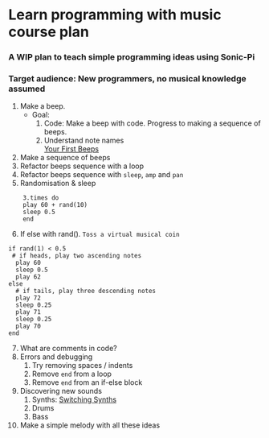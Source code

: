 # Learn programming with music course plan

### A WIP plan to teach simple programming ideas using Sonic-Pi
### Target audience: New programmers, no musical knowledge assumed

1. Make a beep. 
	* Goal: 
		1. Code: Make a beep with code. Progress to making a sequence of beeps.
		2. Understand note names  
    [Your First Beeps](https://sonic-pi.net/tutorial.html#section-2-1)
2. Make a sequence of beeps
3. Refactor beeps sequence with a loop
4. Refactor beeps sequence with `sleep`, `amp` and `pan`
5. Randomisation & sleep
```
	3.times do
  	play 60 + rand(10)
  	sleep 0.5
	end
```
6. If else with rand(). 
 `Toss a virtual musical coin`
```
if rand(1) < 0.5
 # if heads, play two ascending notes
  play 60
  sleep 0.5
  play 62
else
  # if tails, play three descending notes
  play 72
  sleep 0.25
  play 71
  sleep 0.25
  play 70
end
```

7. What are comments in code?
8. Errors and debugging
	1. Try removing spaces / indents
	2. Remove `end` from a loop
	3. Remove `end` from an if-else block
9. Discovering new sounds
	1. Synths: [Switching Synths](https://sonic-pi.net/tutorial.html#section-2-3)
	2. Drums
	3. Bass
10. Make a simple melody with all these ideas
